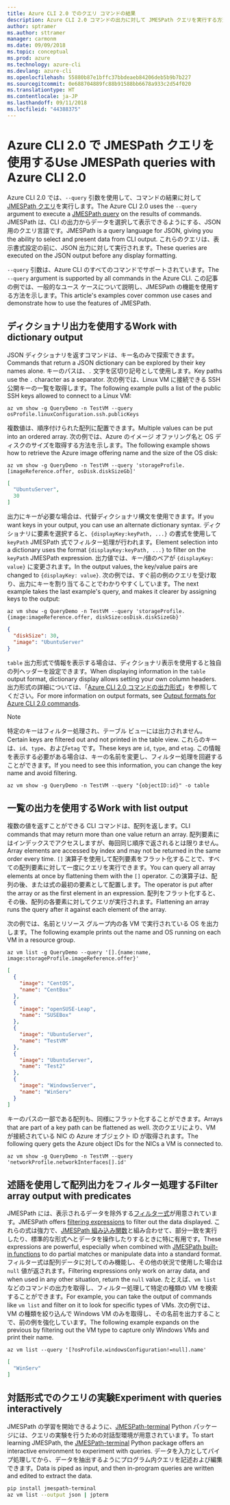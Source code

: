 ```yaml
---
title: Azure CLI 2.0 でのクエリ コマンドの結果
description: Azure CLI 2.0 コマンドの出力に対して JMESPath クエリを実行する方法について説明します。
author: sptramer
ms.author: sttramer
manager: carmonm
ms.date: 09/09/2018
ms.topic: conceptual
ms.prod: azure
ms.technology: azure-cli
ms.devlang: azure-cli
ms.openlocfilehash: 55880b87e1bffc37bbdeaeb84206deb5b9b7b227
ms.sourcegitcommit: 0e688704889fc88b91588bb6678a933c2d54f020
ms.translationtype: HT
ms.contentlocale: ja-JP
ms.lasthandoff: 09/11/2018
ms.locfileid: "44388375"
---
```

# <a name="use-jmespath-queries-with-azure-cli-20"></a><span data-ttu-id="cbae5-103">Azure CLI 2.0 で JMESPath クエリを使用する</span><span class="sxs-lookup"><span data-stu-id="cbae5-103">Use JMESPath queries with Azure CLI 2.0</span></span>

<span data-ttu-id="cbae5-104">Azure CLI 2.0 では、`--query` 引数を使用して、コマンドの結果に対して [JMESPath クエリ](http://jmespath.org)を実行します。</span><span class="sxs-lookup"><span data-stu-id="cbae5-104">The Azure CLI 2.0 uses the `--query` argument to execute a [JMESPath query](http://jmespath.org) on the results of commands.</span></span> <span data-ttu-id="cbae5-105">JMESPath は、CLI の出力からデータを選択して表示できるようにする、JSON 用のクエリ言語です。</span><span class="sxs-lookup"><span data-stu-id="cbae5-105">JMESPath is a query language for JSON, giving you the ability to select and present data from CLI output.</span></span> <span data-ttu-id="cbae5-106">これらのクエリは、表示書式設定の前に、JSON 出力に対して実行されます。</span><span class="sxs-lookup"><span data-stu-id="cbae5-106">These queries are executed on the JSON output before any display formatting.</span></span>

<span data-ttu-id="cbae5-107">`--query` 引数は、Azure CLI のすべてのコマンドでサポートされています。</span><span class="sxs-lookup"><span data-stu-id="cbae5-107">The `--query` argument is supported by all commands in the Azure CLI.</span></span> <span data-ttu-id="cbae5-108">この記事の例では、一般的なユース ケースについて説明し、JMESPath の機能を使用する方法を示します。</span><span class="sxs-lookup"><span data-stu-id="cbae5-108">This article's examples cover common use cases and demonstrate how to use the features of JMESPath.</span></span>

## <a name="work-with-dictionary-output"></a><span data-ttu-id="cbae5-109">ディクショナリ出力を使用する</span><span class="sxs-lookup"><span data-stu-id="cbae5-109">Work with dictionary output</span></span>

<span data-ttu-id="cbae5-110">JSON ディクショナリを返すコマンドは、キー名のみで探索できます。</span><span class="sxs-lookup"><span data-stu-id="cbae5-110">Commands that return a JSON dictionary can be explored by their key names alone.</span></span> <span data-ttu-id="cbae5-111">キーのパスは、`.` 文字を区切り記号として使用します。</span><span class="sxs-lookup"><span data-stu-id="cbae5-111">Key paths use the `.` character as a separator.</span></span> <span data-ttu-id="cbae5-112">次の例では、Linux VM に接続できる SSH 公開キーの一覧を取得します。</span><span class="sxs-lookup"><span data-stu-id="cbae5-112">The following example pulls a list of the public SSH keys allowed to connect to a Linux VM:</span></span>

```azurecli-interactive
az vm show -g QueryDemo -n TestVM --query osProfile.linuxConfiguration.ssh.publicKeys
```

<span data-ttu-id="cbae5-113">複数値は、順序付けられた配列に配置できます。</span><span class="sxs-lookup"><span data-stu-id="cbae5-113">Multiple values can be put into an ordered array.</span></span> <span data-ttu-id="cbae5-114">次の例では、Azure のイメージ オファリング名と OS ディスクのサイズを取得する方法を示します。</span><span class="sxs-lookup"><span data-stu-id="cbae5-114">The following example shows how to retrieve the Azure image offering name and the size of the OS disk:</span></span>

```azurecli-interactive
az vm show -g QueryDemo -n TestVM --query 'storageProfile.[imageReference.offer, osDisk.diskSizeGb]'
```

```json
[
  "UbuntuServer",
  30
]
```

<span data-ttu-id="cbae5-115">出力にキーが必要な場合は、代替ディクショナリ構文を使用できます。</span><span class="sxs-lookup"><span data-stu-id="cbae5-115">If you want keys in your output, you can use an alternate dictionary syntax.</span></span>  <span data-ttu-id="cbae5-116">ディクショナリに要素を選択すると、`{displayKey:keyPath, ...}` の書式を使用して `keyPath` JMESPath 式でフィルター処理が行われます。</span><span class="sxs-lookup"><span data-stu-id="cbae5-116">Element selection into a dictionary uses the format `{displayKey:keyPath, ...}` to filter on the `keyPath` JMESPath expression.</span></span> <span data-ttu-id="cbae5-117">出力値では、キー/値のペアが `{displayKey: value}` に変更されます。</span><span class="sxs-lookup"><span data-stu-id="cbae5-117">In the output values, the key/value pairs are changed to `{displayKey: value}`.</span></span> <span data-ttu-id="cbae5-118">次の例では、すぐ前の例のクエリを受け取り、出力にキーを割り当てることでわかりやすくしています。</span><span class="sxs-lookup"><span data-stu-id="cbae5-118">The next example takes the last example's query, and makes it clearer by assigning keys to the output:</span></span>

```azurecli-interactive
az vm show -g QueryDemo -n TestVM --query 'storageProfile.{image:imageReference.offer, diskSize:osDisk.diskSizeGb}'
```

```json
{
  "diskSize": 30,
  "image": "UbuntuServer"
}
```

<span data-ttu-id="cbae5-119">`table` 出力形式で情報を表示する場合は、ディクショナリ表示を使用すると独自の列ヘッダーを設定できます。</span><span class="sxs-lookup"><span data-stu-id="cbae5-119">When displaying information in the `table` output format, dictionary display allows setting your own column headers.</span></span> <span data-ttu-id="cbae5-120">出力形式の詳細については、「[Azure CLI 2.0 コマンドの出力形式](/cli/azure/format-output-azure-cli)」を参照してください。</span><span class="sxs-lookup"><span data-stu-id="cbae5-120">For more information on output formats, see [Output formats for Azure CLI 2.0 commands](/cli/azure/format-output-azure-cli).</span></span>

> [!NOTE]
> <span data-ttu-id="cbae5-121">特定のキーはフィルター処理され、テーブル ビューには出力されません。</span><span class="sxs-lookup"><span data-stu-id="cbae5-121">Certain keys are filtered out and not printed in the table view.</span></span> <span data-ttu-id="cbae5-122">これらのキーは、`id`、`type`、および`etag` です。</span><span class="sxs-lookup"><span data-stu-id="cbae5-122">These keys are `id`, `type`, and `etag`.</span></span> <span data-ttu-id="cbae5-123">この情報を表示する必要がある場合は、キーの名前を変更し、フィルター処理を回避することができます。</span><span class="sxs-lookup"><span data-stu-id="cbae5-123">If you need to see this information, you can change the key name and avoid filtering.</span></span>
>
> ```azurecli
> az vm show -g QueryDemo -n TestVM --query "{objectID:id}" -o table
> ```

## <a name="work-with-list-output"></a><span data-ttu-id="cbae5-124">一覧の出力を使用する</span><span class="sxs-lookup"><span data-stu-id="cbae5-124">Work with list output</span></span>

<span data-ttu-id="cbae5-125">複数の値を返すことができる CLI コマンドは、配列を返します。</span><span class="sxs-lookup"><span data-stu-id="cbae5-125">CLI commands that may return  more than one value return an array.</span></span> <span data-ttu-id="cbae5-126">配列要素にはインデックスでアクセスしますが、毎回同じ順序で返されるとは限りません。</span><span class="sxs-lookup"><span data-stu-id="cbae5-126">Array elements are accessed by index and may not be returned in the same order every time.</span></span> <span data-ttu-id="cbae5-127">`[]` 演算子を使用して配列要素をフラット化することで、すべての配列要素に対して一度にクエリを実行できます。</span><span class="sxs-lookup"><span data-stu-id="cbae5-127">You can query all array elements at once by flattening them with the `[]` operator.</span></span> <span data-ttu-id="cbae5-128">この演算子は、配列の後、または式の最初の要素として配置します。</span><span class="sxs-lookup"><span data-stu-id="cbae5-128">The operator is put after the array or as the first element in an expression.</span></span> <span data-ttu-id="cbae5-129">配列をフラット化すると、その後、配列の各要素に対してクエリが実行されます。</span><span class="sxs-lookup"><span data-stu-id="cbae5-129">Flattening an array runs the query after it against each element of the array.</span></span>

<span data-ttu-id="cbae5-130">次の例では、名前とリソース グループ内の各 VM で実行されている OS を出力します。</span><span class="sxs-lookup"><span data-stu-id="cbae5-130">The following example prints out the name and OS running on each VM in a resource group.</span></span>

```azurecli-interactive
az vm list -g QueryDemo --query '[].{name:name, image:storageProfile.imageReference.offer}'
```

```json
[
  {
    "image": "CentOS",
    "name": "CentBox"
  },
  {
    "image": "openSUSE-Leap",
    "name": "SUSEBox"
  },
  {
    "image": "UbuntuServer",
    "name": "TestVM"
  },
  {
    "image": "UbuntuServer",
    "name": "Test2"
  },
  {
    "image": "WindowsServer",
    "name": "WinServ"
  }
]
```

<span data-ttu-id="cbae5-131">キーのパスの一部である配列も、同様にフラット化することができます。</span><span class="sxs-lookup"><span data-stu-id="cbae5-131">Arrays that are part of a key path can be flattened as well.</span></span> <span data-ttu-id="cbae5-132">次のクエリにより、VM が接続されている NIC の Azure オブジェクト ID が取得されます。</span><span class="sxs-lookup"><span data-stu-id="cbae5-132">The following query gets the Azure object IDs for the NICs a VM is connected to.</span></span>

```azurecli-interactive
az vm show -g QueryDemo -n TestVM --query 'networkProfile.networkInterfaces[].id'
```

## <a name="filter-array-output-with-predicates"></a><span data-ttu-id="cbae5-133">述語を使用して配列出力をフィルター処理する</span><span class="sxs-lookup"><span data-stu-id="cbae5-133">Filter array output with predicates</span></span>

<span data-ttu-id="cbae5-134">JMESPath には、表示されるデータを除外する[フィルター式](http://jmespath.org/specification.html#filterexpressions)が用意されています。</span><span class="sxs-lookup"><span data-stu-id="cbae5-134">JMESPath offers [filtering expressions](http://jmespath.org/specification.html#filterexpressions) to filter out the data displayed.</span></span> <span data-ttu-id="cbae5-135">これらの式は強力で、[JMESPath 組み込み関数](http://jmespath.org/specification.html#built-in-functions)と組み合わせて、部分一致を実行したり、標準的な形式へとデータを操作したりするときに特に有用です。</span><span class="sxs-lookup"><span data-stu-id="cbae5-135">These expressions are powerful, especially when combined with [JMESPath built-in functions](http://jmespath.org/specification.html#built-in-functions) to do partial matches or manipulate data into a standard format.</span></span> <span data-ttu-id="cbae5-136">フィルター式は配列データに対してのみ機能し、その他の状況で使用した場合は `null` 値が返されます。</span><span class="sxs-lookup"><span data-stu-id="cbae5-136">Filtering expressions only work on array data, and when used in any other situation, return the `null` value.</span></span> <span data-ttu-id="cbae5-137">たとえば、`vm list` などのコマンドの出力を取得し、フィルター処理して特定の種類の VM を検索することができます。</span><span class="sxs-lookup"><span data-stu-id="cbae5-137">For example, you can take the output of commands like `vm list` and filter on it to look for specific types of VMs.</span></span> <span data-ttu-id="cbae5-138">次の例では、VM の種類を絞り込んで Windows VM のみを取得し、その名前を出力することで、前の例を強化しています。</span><span class="sxs-lookup"><span data-stu-id="cbae5-138">The following example expands on the previous by filtering out the VM type to capture only Windows VMs and print their name.</span></span>

```azurecli-interactive
az vm list --query '[?osProfile.windowsConfiguration!=null].name'
```

```json
[
  "WinServ"
]
```

## <a name="experiment-with-queries-interactively"></a><span data-ttu-id="cbae5-139">対話形式でのクエリの実験</span><span class="sxs-lookup"><span data-stu-id="cbae5-139">Experiment with queries interactively</span></span>

<span data-ttu-id="cbae5-140">JMESPath の学習を開始できるように、[JMESPath-terminal](https://github.com/jmespath/jmespath.terminal) Python パッケージには、クエリの実験を行うための対話型環境が用意されています。</span><span class="sxs-lookup"><span data-stu-id="cbae5-140">To start learning JMESPath, the [JMESPath-terminal](https://github.com/jmespath/jmespath.terminal) Python package offers an interactive environment to experiment with queries.</span></span> <span data-ttu-id="cbae5-141">データを入力としてパイプ処理してから、データを抽出するようにプログラム内クエリを記述および編集できます。</span><span class="sxs-lookup"><span data-stu-id="cbae5-141">Data is piped as input, and then in-program queries are written and edited to extract the data.</span></span>

```bash
pip install jmespath-terminal
az vm list --output json | jpterm
```
